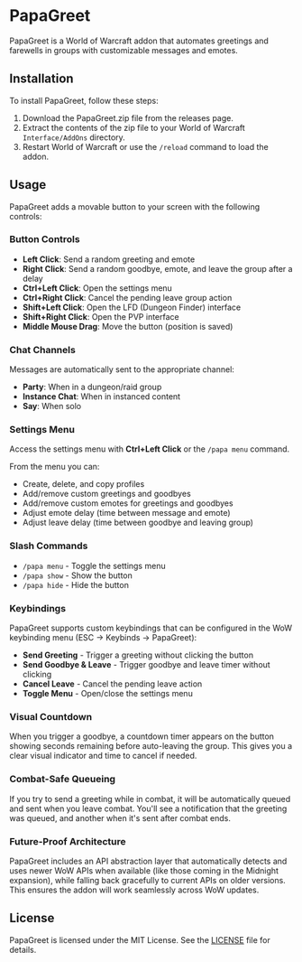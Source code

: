 # PapaGreet

PapaGreet is a World of Warcraft addon that automates greetings and farewells in groups with customizable messages and emotes.

## Installation

To install PapaGreet, follow these steps:

1. Download the PapaGreet.zip file from the releases page.
2. Extract the contents of the zip file to your World of Warcraft `Interface/AddOns` directory.
3. Restart World of Warcraft or use the `/reload` command to load the addon.

## Usage

PapaGreet adds a movable button to your screen with the following controls:

### Button Controls

- **Left Click**: Send a random greeting and emote
- **Right Click**: Send a random goodbye, emote, and leave the group after a delay
- **Ctrl+Left Click**: Open the settings menu
- **Ctrl+Right Click**: Cancel the pending leave group action
- **Shift+Left Click**: Open the LFD (Dungeon Finder) interface
- **Shift+Right Click**: Open the PVP interface
- **Middle Mouse Drag**: Move the button (position is saved)

### Chat Channels

Messages are automatically sent to the appropriate channel:
- **Party**: When in a dungeon/raid group
- **Instance Chat**: When in instanced content
- **Say**: When solo

### Settings Menu

Access the settings menu with **Ctrl+Left Click** or the `/papa menu` command.

From the menu you can:
- Create, delete, and copy profiles
- Add/remove custom greetings and goodbyes
- Add/remove custom emotes for greetings and goodbyes
- Adjust emote delay (time between message and emote)
- Adjust leave delay (time between goodbye and leaving group)

### Slash Commands

- `/papa menu` - Toggle the settings menu
- `/papa show` - Show the button
- `/papa hide` - Hide the button

### Keybindings

PapaGreet supports custom keybindings that can be configured in the WoW keybinding menu (ESC → Keybinds → PapaGreet):

- **Send Greeting** - Trigger a greeting without clicking the button
- **Send Goodbye & Leave** - Trigger goodbye and leave timer without clicking
- **Cancel Leave** - Cancel the pending leave action
- **Toggle Menu** - Open/close the settings menu

### Visual Countdown

When you trigger a goodbye, a countdown timer appears on the button showing seconds remaining before auto-leaving the group. This gives you a clear visual indicator and time to cancel if needed.

### Combat-Safe Queueing

If you try to send a greeting while in combat, it will be automatically queued and sent when you leave combat. You'll see a notification that the greeting was queued, and another when it's sent after combat ends.

### Future-Proof Architecture

PapaGreet includes an API abstraction layer that automatically detects and uses newer WoW APIs when available (like those coming in the Midnight expansion), while falling back gracefully to current APIs on older versions. This ensures the addon will work seamlessly across WoW updates.

## License

PapaGreet is licensed under the MIT License. See the [LICENSE](LICENSE) file for details.

